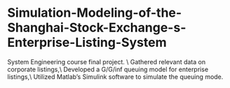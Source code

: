 # Simulation-Modeling-of-the-Shanghai-Stock-Exchange-s-Enterprise-Listing-System
System Engineering course final project. \\
Gathered relevant data on corporate listings,\\
Developed a G/G/inf queuing model for enterprise listings,\\
Utilized Matlab’s Simulink software to simulate the queuing mode.
